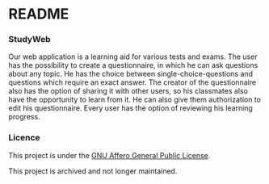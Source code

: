 # README #

### StudyWeb ###
Our web application is a learning aid for various tests and exams.
The user has the possibility to create a questionnaire, in which he can ask questions about any topic. He has the choice between single-choice-questions and questions which require an exact answer. 
The creator of the questionnaire also has the option of sharing it with other users, so his classmates also have the opportunity to learn from it. He can also give them authorization to edit his questionnaire.
Every user has the option of reviewing his learning progress.

### Licence ###
This project is under the [GNU Affero General Public License](https://www.gnu.org/licenses/agpl-3.0.en.html). 

This project is archived and not longer maintained.
